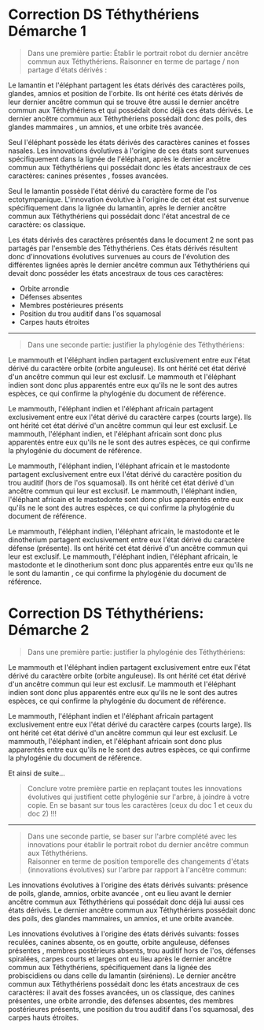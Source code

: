 # Correction DS Téthythériens Démarche 1



>Dans une première partie: Établir le portrait robot du dernier ancêtre commun aux Téthythériens. Raisonner en terme de partage / non partage d'états dérivés :

Le lamantin et l'éléphant partagent les états dérivés des caractères poils, glandes, amnios et position de l'orbite. Ils ont hérité ces états dérivés de leur dernier ancêtre commun qui se trouve être aussi le dernier ancêtre commun aux Téthythériens et qui possédait donc déjà ces états dérivés. Le dernier ancêtre commun aux Téthythériens possédait donc des poils, des glandes mammaires , un amnios, et une orbite très avancée.

Seul l'éléphant possède les états dérivés des caractères canines et fosses nasales. Les innovations évolutives à l'origine de ces états sont survenues spécifiquement dans  la lignée de l'éléphant, après le dernier ancêtre commun aux Téthythériens qui possédait donc les états ancestraux de ces caractères: canines présentes , fosses avancées. 

Seul le lamantin possède l'état dérivé du caractère forme de l'os ectotympanique. L'innovation évolutive à l'origine de cet état est survenue spécifiquement dans la lignée du lamantin, après le dernier ancêtre commun aux Téthythériens qui possédait donc l'état ancestral de ce caractère: os classique.

Les états dérivés des caractères présentés dans le document 2 ne sont pas partagés par l'ensemble des Téthythériens. Ces états dérivés résultent donc d'innovations évolutives survenues au cours de l'évolution des différentes lignées après le dernier ancêtre commun aux Téthythériens qui devait donc posséder les états ancestraux de tous ces caractères:

- Orbite arrondie
- Défenses absentes
- Membres postérieures présents
- Position du trou auditif dans l'os squamosal
- Carpes hauts étroites  

_ _ _ _   

>Dans une seconde partie: justifier la phylogénie des Téthythériens:

Le mammouth et l'éléphant indien partagent exclusivement entre eux l'état dérivé du caractère orbite (orbite anguleuse). Ils ont  hérité cet état dérivé  d'un ancêtre commun qui leur est exclusif. Le mammouth et l'éléphant indien sont donc plus apparentés entre eux qu'ils ne le sont des autres espèces, ce qui confirme la phylogénie du document de référence.

Le mammouth, l'éléphant indien et l'éléphant africain partagent exclusivement entre eux l'état dérivé du caractère carpes (courts large). Ils ont  hérité cet état dérivé d'un ancêtre commun qui leur est exclusif. Le mammouth, l'éléphant indien, et l'éléphant africain sont donc plus apparentés entre eux qu'ils ne le sont des autres espèces, ce qui confirme la phylogénie du document de référence.

Le mammouth, l'éléphant indien, l'éléphant africain et le mastodonte partagent exclusivement entre eux l'état dérivé du caractère position du trou auditif (hors de l'os squamosal). Ils ont  hérité cet état dérivé d'un ancêtre commun qui leur est exclusif. Le mammouth, l'éléphant indien, l'éléphant africain et le mastodonte sont donc plus apparentés entre eux qu'ils ne le sont des autres espèces, ce qui confirme la phylogénie du document de référence.

Le mammouth, l'éléphant indien, l'éléphant africain, le mastodonte et le dinotherium partagent exclusivement entre eux l'état dérivé du caractère défense (présente). Ils ont  hérité cet état dérivé d'un ancêtre commun qui leur est exclusif. Le mammouth, l'éléphant indien, l'éléphant africain, le mastodonte et le dinotherium sont donc plus apparentés entre eux qu'ils ne le sont du lamantin , ce qui confirme la phylogénie du document de référence.




# Correction DS Téthythériens: Démarche 2



>Dans une première partie: justifier la phylogénie des Téthythériens:

Le mammouth et l'éléphant indien partagent exclusivement entre eux l'état dérivé du caractère orbite (orbite anguleuse). Ils ont  hérité cet état dérivé  d'un ancêtre commun qui leur est exclusif. Le mammouth et l'éléphant indien sont donc plus apparentés entre eux qu'ils ne le sont des autres espèces, ce qui confirme la phylogénie du document de référence.

Le mammouth, l'éléphant indien et l'éléphant africain partagent exclusivement entre eux l'état dérivé du caractère carpes (courts large). Ils ont  hérité cet état dérivé d'un ancêtre commun qui leur est exclusif. Le mammouth, l'éléphant indien, et l'éléphant africain sont donc plus apparentés entre eux qu'ils ne le sont des autres espèces, ce qui confirme la phylogénie du document de référence.

Et ainsi de suite...

>Conclure votre première partie en replaçant toutes les innovations évolutives qui justifient cette phylogénie sur l'arbre, à joindre à votre copie.  En se basant sur tous les caractères (ceux du doc 1 et ceux du doc 2) !!!    

______

>Dans une seconde partie, se baser sur l'arbre complété avec les innovations pour établir le portrait robot du dernier ancêtre commun aux Téthythériens.  
>Raisonner en terme de position temporelle des changements d'états (innovations évolutives) sur l'arbre par rapport à l'ancêtre commun:  


Les innovations évolutives à l'origine des états dérivés suivants: présence de poils, glande, amnios, orbite avancée , ont eu lieu avant le dernier ancêtre commun aux Téthythériens qui possédait donc déjà lui aussi ces états dérivés. Le dernier ancêtre commun aux Téthythériens possédait donc des poils, des glandes mammaires, un amnios, et une orbite avancée.

Les innovations évolutives à l'origine des états dérivés suivants: fosses reculées, canines absente, os en goutte, orbite anguleuse, défenses présentes , membres postérieurs absents, trou auditif hors de l'os, défenses spiralées, carpes courts et larges ont eu lieu après le dernier ancêtre commun aux Téthythériens, spécifiquement dans la lignée des probiscidiens ou dans celle du lamantin (siréniens). Le dernier ancêtre commun aux Téthythériens possédait donc les états ancestraux de ces caractères: il avait des fosses avancées, un os classique, des canines présentes, une orbite arrondie, des défenses absentes, des membres postérieures présents, une position du trou auditif dans l'os squamosal, des carpes hauts étroites.



 
